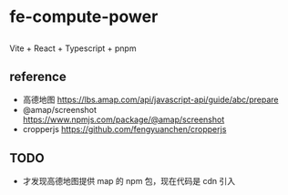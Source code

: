 # fe-compute-power

##

Vite + React + Typescript + pnpm

## reference

- 高德地图 https://lbs.amap.com/api/javascript-api/guide/abc/prepare
- @amap/screenshot https://www.npmjs.com/package/@amap/screenshot
- cropperjs https://github.com/fengyuanchen/cropperjs

## TODO

- 才发现高德地图提供 map 的 npm 包，现在代码是 cdn 引入
